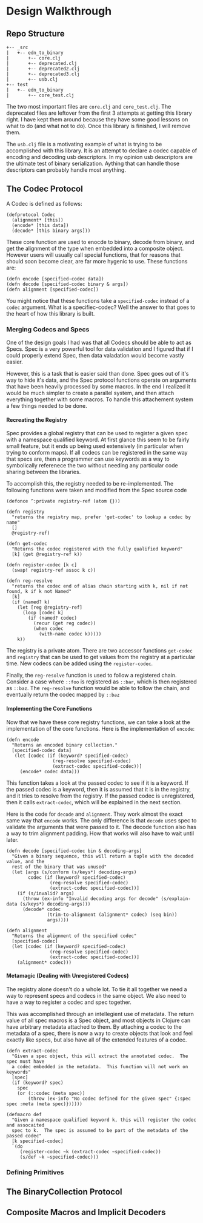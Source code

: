 # Design Walkthrough

## Repo Structure

```
+-- _src
|   +-- edn_to_binary
|       +-- core.clj
|       +-- deprecated.clj
|       +-- deprecated2.clj
|       +-- deprecated3.clj
|       +-- usb.clj
+-- test
|   +-- edn_to_binary
|       +-- core_test.clj
```

The two most important files are `core.clj` and `core_test.clj`.  The deprecated files are leftover from the first 3 attempts at getting this library right.  I have kept them around because they have some good lessons on what to do (and what not to do).  Once this library is finished, I will remove them.

The `usb.clj` file is a motivating example of what is trying to be accomplished with this library.  It is an attempt to declare a codec capable of encoding and decoding usb descriptors.  In my opinion usb descriptors are the ultimate test of binary serialization.  Aything that can handle those descriptors can probably handle most anything.

## The Codec Protocol

A Codec is defined as follows:

```
(defprotocol Codec
  (alignment* [this])
  (encode* [this data])
  (decode* [this binary args]))
```

These core function are used to enocde to binary, decode from binary, and get the alignment of the type when embedded into a composite object.  However users will usually call special functions, that for reasons that should soon become clear, are far more hygenic to use.  These functions are:

```
(defn encode [specified-codec data]) 
(defn decode [specified-codec binary & args]) 
(defn alignment [specified-codec]) 
```

You might notice that these functions take a `specified-codec` instead of a `codec` argument. What is a specifiec-codec?  Well the answer to that goes to the heart of how this library is built.  

### Merging Codecs and Specs

One of the design goals I had was that all Codecs should be able to act as Specs.  Spec is a very powerful tool for data validation and I figured that if I could properly extend Spec, then data valadation would become vastly easier.

However, this is a task that is easier said than done. Spec goes out of it's way to hide it's data, and the Spec protocol functions operate on arguments that have been heavily processed by some macros.  In the end I realized it would be much simpler to create a parallel system, and then attach everything together with some macros. To handle this attachement system a few things needed to be done. 

#### Recreating the Registry

Spec provides a global registry that can be used to register a given spec with a namespace qualified keyword.  At first glance this seem to be fairly small feature, but it ends up being used extensively (in particular when trying to conform maps).  If all codecs can be registered in the same way that specs are, then a programmer can use keywords as a way to symbolically referenece the two without needing any particular code sharing between the libraries.

To accomplish this, the registry needed to be re-implemented.  The following functions were taken and modified from the Spec source code

```
(defonce ^:private registry-ref (atom {}))

(defn registry
  "returns the registry map, prefer 'get-codec' to lookup a codec by name"
  []
  @registry-ref)

(defn get-codec
  "Returns the codec registered with the fully qualified keyword"
  [k] (get @registry-ref k))

(defn register-codec [k c]
  (swap! registry-ref assoc k c))
  
(defn reg-resolve
  "returns the codec end of alias chain starting with k, nil if not found, k if k not Named"
  [k]
  (if (named? k)
    (let [reg @registry-ref]
      (loop [codec k]
        (if (named? codec)
          (recur (get reg codec))
          (when codec
            (with-name codec k)))))
    k))
```

The registry is a private atom.  There are two accessor functions `get-codec` and `registry` that can be used to get values from the registry at a particular time.  New codecs can be added using the `register-codec`.  

Finally, the `reg-resolve` function is used to follow a registered chain.  Consider a case where `::foo` is registered as `::bar`, which is then registered as `::baz`.  The `reg-resolve` function would be able to follow the chain, and eventually return the codec mapped by `::baz`

#### Implementing the Core Functions

Now that we have these core registry functions, we can take a look at the implementation of the core functions.  Here is the implementation of `encode`:

```
(defn encode 
  "Returns an encoded binary collection."
  [specified-codec data] 
   (let [codec (if (keyword? specified-codec) 
                 (reg-resolve specified-codec)
                 (extract-codec specified-codec))]
     (encode* codec data)))
```

This function takes a look at the passed codec to see if it is a keyword.  If the passed codec is a keyword, then it is assumed that it is in the registry, and it tries to resolve from the registry.  If the passed codec is unregistered, then it calls `extract-codec`, which will be explained in the next section.

Here is the code for `decode` and `alignment`.  They work almost the exact same way that `encode` works.  The only difference is that `decode` uses spec to validate the arguments that were passed to it.  The decode function also has a way to trim alignment padding.  How that works will also have to wait until later.

```
(defn decode [specified-codec bin & decoding-args] 
  "Given a binary sequence, this will return a tuple with the decoded value, and the
  rest of the binary that was unused"
  (let [args (s/conform (s/keys*) decoding-args)
        codec (if (keyword? specified-codec) 
                (reg-resolve specified-codec)
                (extract-codec specified-codec))]
    (if (s/invalid? args)
      (throw (ex-info "Invalid decoding args for decode" (s/explain-data (s/keys*) decoding-args)))
      (decode* codec 
               (trim-to-alignment (alignment* codec) (seq bin))
               args))))
               
(defn alignment 
  "Returns the alignment of the specified codec"
  [specified-codec] 
  (let [codec (if (keyword? specified-codec) 
                (reg-resolve specified-codec)
                (extract-codec specified-codec))]
    (alignment* codec)))
```

#### Metamagic (Dealing with Unregistered Codecs)

The registry alone doesn't do a whole lot.  To tie it all together we need a way to represent specs and codecs in the same object.  We also need to have a way to register a codec and spec together.  

This was accomplished through an intellegient use of metadata.  The return value of all spec macros is a Spec object, and most objects in Clojure can have arbitrary metadata attached to them.  By attaching a codec to the metadata of a spec, there is now a way to create objects that look and feel exactly like specs, but also have all of the extended features of a codec.  

```
(defn extract-codec 
  "Given a spec object, this will extract the annotated codec.  The spec must have 
  a codec embedded in the metadata.  This function will not work on keywords"
  [spec]
  (if (keyword? spec)
    spec
    (or (::codec (meta spec))
        (throw (ex-info "No codec defined for the given spec" {:spec spec :meta (meta spec)})))))

(defmacro def 
  "Given a namespace qualified keyword k, this will register the codec and assocaited
  spec to k.  The spec is assumed to be part of the metadata of the passed codec"
  [k specified-codec]
  `(do 
     (register-codec ~k (extract-codec ~specified-codec))
     (s/def ~k ~specified-codec)))
```

### Defining Primitives

## The BinaryCollection Protocol

## Composite Macros and Implicit Decoders
